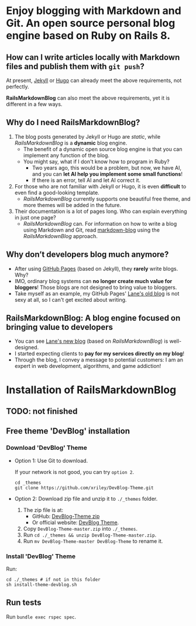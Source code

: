 # Enjoy blogging with Markdown and Git. An open source personal blog engine based on Ruby on Rails 8.

## How can I write articles locally with Markdown files and publish them with `git push`? 

At present, [Jekyll](https://jekyllrb.com/) or [Hugo](https://gohugo.io/) can already meet the above requirements, not perfectly.

**RailsMarkdownBlog** can also meet the above requirements, yet it is different in a few ways.

## Why do I need **RailsMarkdownBlog**?

1. The blog posts generated by Jekyll or Hugo are *static*, while *RailsMarkdownBlog* is a **dynamic** blog engine.
    - The benefit of a dynamic open source blog engine is that you can implement any function of the blog.
    - You might say, what if I don't know how to program in Ruby?
        - Two years ago, this would be a problem, but now, we have AI, and you can **let AI help you implement some small functions**!
        - If there is an error, tell AI and let AI correct it.
2. For those who are not familiar with Jekyll or Hugo, it is even **difficult** to even find a good-looking template.
    - *RailsMarkdownBlog* currently supports one beautiful free theme, and more themes will be added in the future.
3. Their documentation is a lot of pages long. Who can explain everything in just one page?
    - *RailsMarkdownBlog* can. For information on how to write a blog using Markdown and Git, read [markdown-blog](https://github.com/RubyMarkdownBlog/markdown-blog) using the *RailsMarkdownBlog* approach.

## Why don’t developers blog much anymore?

- After using [GitHub Pages](https://pages.github.com/) (based on Jekyll), they **rarely** write blogs. Why?
- IMO, ordinary blog systems can **no longer create much value for bloggers**! Those blogs are not designed to bring value to bloggers.
- Take myself as an example, my GitHub Pages' [Lane's old blog](https://gazeldx.github.io/) is not sexy at all, so I can't get excited about writing.

## RailsMarkdownBlog: A blog engine focused on bringing value to developers

- You can see [Lane's new blog](https://lane.blog5.com) (based on *RailsMarkdownBlog*) is well-designed.
- I started expecting clients to **pay for my services directly on my blog**!
- Through the blog, I convey a message to potential customers: I am an expert in web development, algorithms, and game addiction!

# Installation of RailsMarkdownBlog

## TODO: not finished

## Free theme 'DevBlog' installation

### Download 'DevBlog' Theme

- Option 1: Use Git to download.

    If your network is not good, you can try `option 2`.

    ```shell
    cd _themes
    git clone https://github.com/xriley/DevBlog-Theme.git
    ```

- Option 2: Download zip file and unzip it to `./_themes` folder.
    1. The zip file is at:
        - GitHub: [DevBlog-Theme zip](https://github.com/xriley/DevBlog-Theme/archive/refs/heads/master.zip)
        - Or official website: [DevBlog Theme](https://themes.3rdwavemedia.com/bootstrap-templates/personal/devblog-free-bootstrap-5-blog-template-for-developers/).
    2. Copy `DevBlog-Theme-master.zip` into `./_themes`.
    3. Run `cd ./_themes && unzip DevBlog-Theme-master.zip`.
    4. Run `mv DevBlog-Theme-master DevBlog-Theme` to rename it.

### Install 'DevBlog' Theme

Run:

```shell
cd ./_themes # if not in this folder
sh install-theme-devblog.sh
```

## Run tests

Run `bundle exec rspec spec`.
